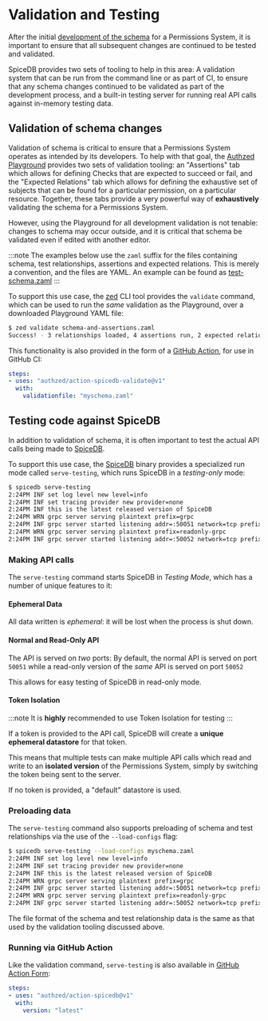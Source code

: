 # Validation and Testing

After the initial [development of the schema] for a Permissions System, it is important to ensure that all subsequent changes are continued to be tested and validated.

[development of the schema]: schema.md

SpiceDB provides two sets of tooling to help in this area: A validation system that can be run from the command line or as part of CI, to ensure that any schema changes continued to be validated as part of the development process, and a built-in testing server for running real API calls against in-memory testing data.

## Validation of schema changes

Validation of schema is critical to ensure that a Permissions System operates as intended by its developers.
To help with that goal, the [Authzed Playground] provides two sets of validation tooling: an "Assertions" tab which allows for defining Checks that are expected to succeed or fail, and the "Expected Relations" tab which allows for defining the exhaustive set of subjects that can be found for a particular permission, on a particular resource.
Together, these tabs provide a very powerful way of **exhaustively** validating the schema for a Permissions System.

However, using the Playground for all development validation is not tenable: changes to schema may occur outside, and it is critical that schema be validated even if edited with another editor.

:::note
The examples below use the `zaml` suffix for the files containing schema, test relationships, assertions and expected relations. This is merely a convention, and the files are YAML. An example can be found as [test-schema.zaml]
:::

To support this use case, the [zed] CLI tool provides the `validate` command, which can be used to run the *same* validation as the Playground, over a downloaded Playground YAML file:

```sh
$ zed validate schema-and-assertions.zaml
Success! - 3 relationships loaded, 4 assertions run, 2 expected relations validated
```

This functionality is also provided in the form of a [GitHub Action], for use in GitHub CI:

```yaml
steps:
- uses: "authzed/action-spicedb-validate@v1"
  with:
    validationfile: "myschema.zaml"
```

[Authzed Playground]: https://play.authzed.com
[zed]: https://github.com/authzed/zed
[Github Action]: https://github.com/authzed/action-spicedb-validate
[test-schema.zaml]: https://github.com/authzed/action-spicedb-validate/blob/main/test-schema.zaml

## Testing code against SpiceDB

In addition to validation of schema, it is often important to test the actual API calls being made to [SpiceDB].

To support this use case, the [SpiceDB] binary provides a specialized run mode called `serve-testing`, which runs SpiceDB in a *testing-only* mode:

```sh
$ spicedb serve-testing
2:24PM INF set log level new level=info
2:24PM INF set tracing provider new provider=none
2:24PM INF this is the latest released version of SpiceDB
2:24PM WRN grpc server serving plaintext prefix=grpc
2:24PM INF grpc server started listening addr=:50051 network=tcp prefix=grpc workers=0
2:24PM WRN grpc server serving plaintext prefix=readonly-grpc
2:24PM INF grpc server started listening addr=:50052 network=tcp prefix=readonly-grpc workers=0
```

### Making API calls

The `serve-testing` command starts SpiceDB in *Testing Mode*, which has a number of unique features to it:

#### Ephemeral Data

All data written is *ephemeral*: it will be lost when the process is shut down.

#### Normal and Read-Only API

The API is served on *two* ports: By default, the normal API is served on port `50051` while a read-only version of the *same* API is served on port `50052`

This allows for easy testing of SpiceDB in read-only mode.

#### Token Isolation

:::note
It is **highly** recommended to use Token Isolation for testing
:::

If a token is provided to the API call, SpiceDB will create a **unique ephemeral datastore** for that token.

This means that multiple tests can make multiple API calls which read and write to an **isolated version** of the Permissions System, simply by switching the token being sent to the server.

If no token is provided, a "default" datastore is used.

### Preloading data

The `serve-testing` command also supports preloading of schema and test relationships via the use of the `--load-configs` flag:

```sh
$ spicedb serve-testing --load-configs myschema.zaml
2:24PM INF set log level new level=info
2:24PM INF set tracing provider new provider=none
2:24PM INF this is the latest released version of SpiceDB
2:24PM WRN grpc server serving plaintext prefix=grpc
2:24PM INF grpc server started listening addr=:50051 network=tcp prefix=grpc workers=0
2:24PM WRN grpc server serving plaintext prefix=readonly-grpc
2:24PM INF grpc server started listening addr=:50052 network=tcp prefix=readonly-grpc workers=0
```

The file format of the schema and test relationship data is the same as that used by the validation tooling discussed above.

[SpiceDB]: https://github.com/authzed/spicedb

### Running via GitHub Action

Like the validation command, `serve-testing` is also available in [GitHub Action Form]:

```yaml
steps:
- uses: "authzed/action-spicedb@v1"
  with:
    version: "latest"
```

[GitHub Action Form]: https://github.com/authzed/action-spicedb
